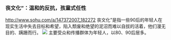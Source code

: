 ### 丧文化”：温和的反抗，孩童式任性
http://www.sohu.com/a/147372007_182272
丧文化”是指一些90后的年轻人在现实生活中失去目标和希望，陷入颓废和绝望的泥沼而难以自拔的活着，他们漫无目的、蹒跚而行。
![](http://img.mp.sohu.com/upload/20170609/8de3205d921548b5b878443503c2156e_th.png)
主要受众和传播群体为年轻人，以80、90后居多。
